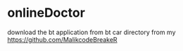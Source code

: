 # onlineDoctor

download the bt application from bt car directory from my https://github.com/MalikcodeBreakeR